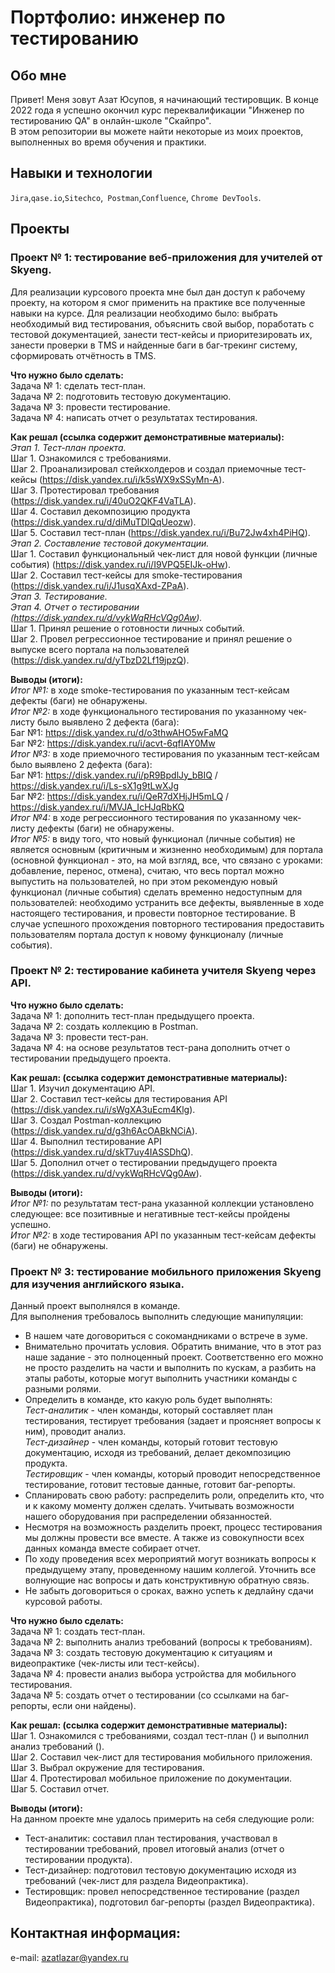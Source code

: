 # Портфолио: инженер по тестированию
## Обо мне 
Привет! Меня зовут Азат Юсупов, я начинающий тестировщик.
В конце 2022 года я успешно окончил курс переквалификации "Инженер по тестированию QA" в онлайн-школе "Скайпро". <br>
В этом репозитории вы можете найти некоторые из моих проектов, выполненных во время обучения и практики. <br>
## Навыки и технологии
``Jira``,``qase.io``,``Sitechco``,`` Postman``,``Confluence``, ``Chrome DevTools``. <br>
## Проекты
### Проект № 1: тестирование веб-приложения для учителей от Skyeng. 
Для реализации курсового проекта мне был дан доступ к рабочему проекту, на котором я смог применить на практике все полученные навыки на курсе. Для реализации необходимо было: выбрать необходимый вид тестирования, объяснить свой выбор, поработать с тестовой документацией, занести тест-кейсы и приоритезировать их, занести проверки в TMS и найденные баги в баг-трекинг систему, сформировать отчётность в TMS.

**Что нужно было сделать:**\
Задача № 1: сделать тест-план.\
Задача № 2: подготовить тестовую документацию.\
Задача № 3: провести тестирование.\
Задача № 4: написать отчет о результатах тестирования.

**Как решал (ссылка содержит демонстративные материалы):**\
*Этап 1. Тест-план проекта.*\
Шаг 1. Ознакомился с требованиями.\
Шаг 2. Проанализировал стейкхолдеров и создал приемочные тест-кейсы (https://disk.yandex.ru/i/k5sWX9xSSyMn-A). \
Шаг 3. Протестировал требования (https://disk.yandex.ru/i/40uO2QKF4VaTLA). \
Шаг 4. Составил декомпозицию продукта (https://disk.yandex.ru/d/diMuTDlQqUeozw). \
Шаг 5. Составил тест-план (https://disk.yandex.ru/i/Bu72Jw4xh4PiHQ). \
*Этап 2. Составление тестовой документации.*\
Шаг 1. Составил функциональный чек-лист для новой функции (личные события) (https://disk.yandex.ru/i/I9VPQ5EIJk-oHw). \
Шаг 2. Составил тест-кейсы для smoke-тестирования (https://disk.yandex.ru/i/J1usqXAxd-ZPaA). \
*Этап 3. Тестирование.*\
*Этап 4. Отчет о тестировании (https://disk.yandex.ru/d/vykWqRHcVQg0Aw).* \
Шаг 1. Принял решение о готовности личных событий.\
Шаг 2. Провел регрессионное тестирование и принял решение о выпуске всего портала на пользователей (https://disk.yandex.ru/d/yTbzD2Lf19jpzQ).
 
**Выводы (итоги):**\
*Итог №1:* в ходе smoke-тестирования по указанным тест-кейсам дефекты (баги) не обнаружены.\
*Итог №2:* в ходе функционального тестирования по указанному чек-листу было выявлено 2 дефекта (бага):\
Баг №1: https://disk.yandex.ru/d/o3thwAHO5wFaMQ \
Баг №2: https://disk.yandex.ru/i/acvt-6qfIAY0Mw \
*Итог №3:* в ходе приемочного тестирования по указанным тест-кейсам было выявлено 2 дефекта (бага):\
Баг №1: https://disk.yandex.ru/i/pR9BpdlJy_bBIQ / https://disk.yandex.ru/i/Ls-sX1g9tLwXJg \
Баг №2: https://disk.yandex.ru/i/QeR7dXHjJH5mLQ / https://disk.yandex.ru/i/MVJA_IcHJqRbKQ \
*Итог №4:* в ходе регрессионного тестирования по указанному чек-листу дефекты (баги) не обнаружены.\
*Итог №5:* в виду того, что новый функционал (личные события) не является основным (критичным и жизненно необходимым) для портала (основной функционал - это, на мой взгляд, все, что связано с уроками: добавление, перенос, отмена), считаю, что весь портал можно выпустить на пользователей, но при этом рекомендую новый функционал (личные события) сделать временно недоступным для пользователей: необходимо устранить все дефекты, выявленные в ходе настоящего тестирования, и провести повторное тестирование. В случае успешного прохождения повторного тестирования предоставить пользователям портала доступ к новому функционалу (личные события).

### Проект № 2: тестирование кабинета учителя Skyeng через API.
 
**Что нужно было сделать:**\
Задача № 1: дополнить тест-план предыдущего проекта.\
Задача № 2: создать коллекцию в Postman.\
Задача № 3: провести тест-ран.\
Задача № 4: на основе результатов тест-рана дополнить отчет о тестировании предыдущего проекта.
 
**Как решал: (ссылка содержит демонстративные материалы):**\
Шаг 1. Изучил документацию API.\
Шаг 2. Составил тест-кейсы для тестирования API (https://disk.yandex.ru/i/sWgXA3uEcm4Klg). \
Шаг 3. Создал Postman-коллекцию (https://disk.yandex.ru/d/g3h6AcOABkNCiA). \
Шаг 4. Выполнил тестирование API (https://disk.yandex.ru/d/skT7uy4IASSDhQ). \
Шаг 5. Дополнил отчет о тестировании предыдущего проекта (https://disk.yandex.ru/d/vykWqRHcVQg0Aw).
 
**Выводы (итоги):**\
*Итог №1:* по результатам тест-рана указанной коллекции установлено следующее: все позитивные и негативные тест-кейсы пройдены успешно.\
*Итог №2:* в ходе тестирования API по указанным тест-кейсам дефекты (баги) не обнаружены.

### Проект № 3: тестирование мобильного приложения Skyeng для изучения английского языка.
Данный проект выполнялся в команде.\
Для выполнения требовалось выполнить следующие манипуляции:
- В нашем чате договориться с сокомандниками о встрече в зуме.
- Внимательно прочитать условия. Обратить внимание, что в этот раз наше задание - это полноценный проект. Соответственно его можно не просто разделить на части и выполнить по кускам, а разбить на этапы работы, которые могут выполнить участники команды с разными ролями.
- Определить в команде, кто какую роль будет выполнять:\
*Тест-аналитик* - член команды, который составляет план тестирования, тестирует требования (задает и проясняет вопросы к ним), проводит анализ.\
*Тест-дизайнер* - член команды, который готовит тестовую документацию, исходя из требований, делает декомпозицию продукта.\
*Тестировщик* - член команды, который проводит непосредственное тестирование, готовит тестовые данные, готовит баг-репорты.
- Спланировать свою работу: распределить роли, определить кто, что и к какому моменту должен сделать. Учитывать возможности нашего оборудования при распределении обязанностей.
- Несмотря на возможность разделить проект, процесс тестирования мы должны провести все вместе. А также из совокупности всех данных команда вместе собирает отчет.
- По ходу проведения всех мероприятий могут возникать вопросы к предыдущему этапу, проведенному нашим коллегой. Уточнить все волнующие нас вопросы и дать конструктивную обратную связь.
- Не забыть договориться о сроках, важно успеть к дедлайну сдачи курсовой работы.

**Что нужно было сделать:**\
Задача № 1: создать тест-план.\
Задача № 2: выполнить анализ требований (вопросы к требованиям).\
Задача № 3: создать тестовую документацию к ситуациям и видеопрактике (чек-листы или тест-кейсы).\
Задача № 4: провести анализ выбора устройства для мобильного тестирования.\
Задача № 5: создать отчет о тестировании (со ссылками на баг-репорты, если они найдены).

**Как решал: (ссылка содержит демонстративные материалы):**\
Шаг 1. Ознакомился с требованиями, создал тест-план () и выполнил анализ требований (). \
Шаг 2. Составил чек-лист для тестирования мобильного приложения.\
Шаг 3. Выбрал окружение для тестирования.\
Шаг 4. Протестировал мобильное приложение по документации.\
Шаг 5. Составил отчет.

**Выводы (итоги):**\
На данном проекте мне удалось примерить на себя следующие роли:
- Тест-аналитик: составил план тестирования, участвовал в тестировании требований, провел итоговый анализ (отчет о тестировании продукта).
- Тест-дизайнер: подготовил тестовую документацию исходя из требований (чек-лист для раздела Видеопрактика).
- Тестировщик: провел непосредственное тестирование (раздел Видеопрактика), подготовил баг-репорты (раздел Видеопрактика).

## Контактная информация:

e-mail: azatlazar@yandex.ru


